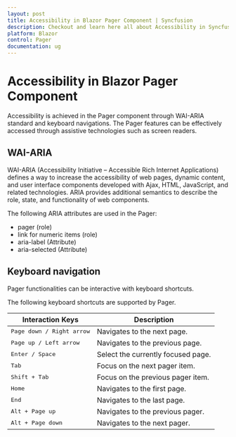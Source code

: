 ```yaml
---
layout: post
title: Accessibility in Blazor Pager Component | Syncfusion
description: Checkout and learn here all about Accessibility in Syncfusion Blazor Pager component and much more.
platform: Blazor
control: Pager
documentation: ug
---
```


# Accessibility in Blazor Pager Component

Accessibility is achieved in the Pager component through WAI-ARIA standard and keyboard navigations. The Pager features can be effectively accessed through assistive technologies such as screen readers.

## WAI-ARIA

WAI-ARIA (Accessibility Initiative – Accessible Rich Internet Applications) defines a way to increase the accessibility of web pages, dynamic content, and user interface components developed with Ajax, HTML, JavaScript, and related technologies. ARIA provides additional semantics to describe the role, state, and functionality of web components.

The following ARIA attributes are used in the Pager:

* pager (role)
* link for numeric items (role)
* aria-label (Attribute)
* aria-selected (Attribute)

## Keyboard navigation

Pager functionalities can be interactive with keyboard shortcuts.

The following keyboard shortcuts are supported by Pager.

Interaction Keys |Description
-----|-----
<kbd>Page down / Right arrow |Navigates to the next page.
<kbd>Page up / Left arrow |Navigates to the previous page.
<kbd>Enter / Space |Select the currently focused page.
<kbd>Tab</kbd> |Focus on the next pager item.
<kbd>Shift + Tab</kbd> |Focus on the previous pager item.
<kbd>Home</kbd> |Navigates to the first page.
<kbd>End</kbd> |Navigates to the last page.
<kbd>Alt + Page up</kbd> |Navigates to the previous pager.
<kbd>Alt + Page down</kbd> |Navigates to the next pager.